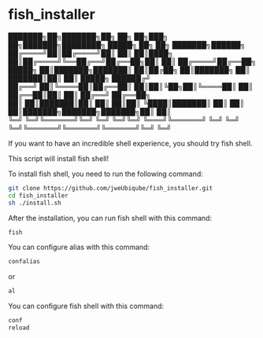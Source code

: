 # fish_installer

███████╗██╗███████╗██╗  ██╗    ██╗███╗   ██╗███████╗████████╗ █████╗ ██╗     ██╗     ███████╗██████╗  
██╔════╝██║██╔════╝██║  ██║    ██║████╗  ██║██╔════╝╚══██╔══╝██╔══██╗██║     ██║     ██╔════╝██╔══██╗  
█████╗  ██║███████╗███████║    ██║██╔██╗ ██║███████╗   ██║   ███████║██║     ██║     █████╗  ██████╔╝  
██╔══╝  ██║╚════██║██╔══██║    ██║██║╚██╗██║╚════██║   ██║   ██╔══██║██║     ██║     ██╔══╝  ██╔══██╗  
██║     ██║███████║██║  ██║    ██║██║ ╚████║███████║   ██║   ██║  ██║███████╗███████╗███████╗██║  ██║  
╚═╝     ╚═╝╚══════╝╚═╝  ╚═╝    ╚═╝╚═╝  ╚═══╝╚══════╝   ╚═╝   ╚═╝  ╚═╝╚══════╝╚══════╝╚══════╝╚═╝  ╚═╝  


If you want to have an incredible shell experience, you should try fish shell.  

This script will install fish shell!  

To install fish shell, you need to run the following command:  

```bash
git clone https://github.com/jweUbiqube/fish_installer.git
cd fish_installer
sh ./install.sh
```

After the installation, you can run fish shell with this command:  
```bash
fish
```

You can configure alias with this command:  
```bash
confalias
```
or 
```bash
al
```

You can configure fish shell with this command:  
```bash
conf
reload
```